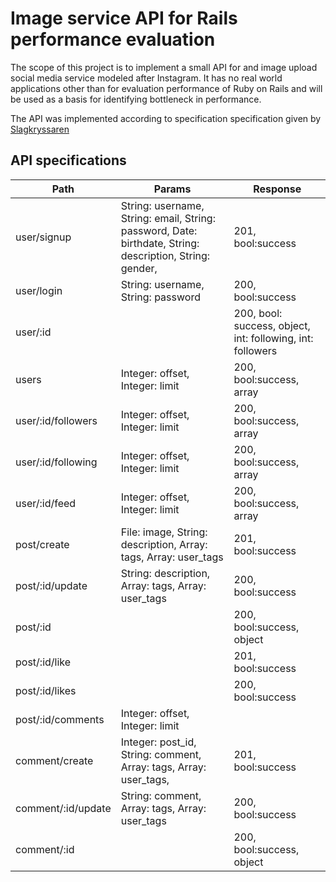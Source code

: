 # Image service API for Rails performance evaluation
The scope of this project is to implement a small API for and image upload social media service modeled after Instagram. It has no real world applications other than
for evaluation performance of Ruby on Rails and will be used as a basis for identifying bottleneck in performance.

The API was implemented according to specification specification given by [Slagkryssaren]( http://slagkryssaren.com )

## API specifications
| Path               	| Params                                                                                                         	| Response                                                             	|
|--------------------	|----------------------------------------------------------------------------------------------------------------	|----------------------------------------------------------------------	|
| user/signup        	| String: username,  String: email,  String: password,  Date: birthdate,  String: description,  String: gender,  	| 201,  bool:success                                                   	|
| user/login         	| String: username,  String: password                                                                            	| 200,  bool:success                                                   	|
| user/:id           	|                                                                                                                	| 200,  bool: success,  object<User>,  int: following,  int: followers 	|
| users              	| Integer: offset,  Integer: limit                                                                               	| 200,  bool:success,  array<User>                                     	|
| user/:id/followers 	| Integer: offset,  Integer: limit                                                                               	| 200,  bool:success,  array<User>                                     	|
| user/:id/following 	| Integer: offset,  Integer: limit                                                                               	| 200,  bool:success,  array<User>                                     	|
| user/:id/feed      	| Integer: offset,  Integer: limit                                                                               	| 200,  bool:success,  array<Post>                                     	|
| post/create        	| File: image,  String: description,  Array: tags,  Array: user_tags                                             	| 201,  bool:success                                                   	|
| post/:id/update    	| String: description,  Array: tags,  Array: user_tags                                                           	| 200,  bool:success                                                   	|
| post/:id           	|                                                                                                                	| 200,  bool:success, object<Post>                                       	|
| post/:id/like      	|                                                                                                                	| 201,  bool:success                                                   	|
| post/:id/likes     	|                                                                                                                	| 200,  bool:success                                                   	|
| post/:id/comments  	| Integer: offset,  Integer: limit                                                                               	|                                                                      	|
| comment/create     	| Integer: post_id,  String: comment,  Array: tags,  Array: user_tags,                                           	| 201,  bool:success                                                   	|
| comment/:id/update 	| String: comment,  Array: tags,  Array: user_tags                                                               	| 200,  bool:success                                                   	|
| comment/:id        	|                                                                                                                	| 200,  bool:success, object<Comment>                                  	|
